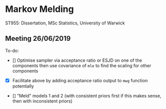 # Markov Melding
ST955: Dissertation, MSc Statistics, University of Warwick

## Meeting 26/06/2019
To-do:
- [] Optimise sampler via acceptance ratio or ESJD on one of the components then use covariance of `mle` to find the scaling for other components
- [x] Facilitate above by adding acceptance ratio output to `mwg` function potentially
- [] "Meld" models 1 and 2 (with consistent priors first if this makes sense, then with inconsistent priors)